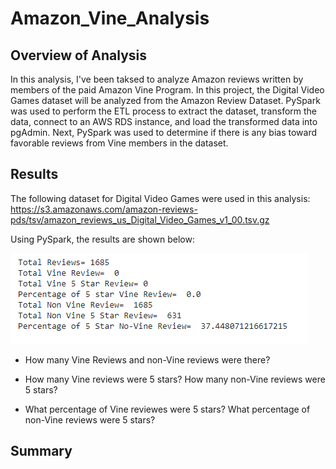 # Amazon_Vine_Analysis

## Overview of Analysis
In this analysis, I've been taksed to analyze Amazon reviews written by members of the paid Amazon Vine Program. In this project, the Digital Video Games dataset will be analyzed from the Amazon Review Dataset. PySpark was used to perform the ETL process to extract the dataset, transform the data, connect to an AWS RDS instance, and load the transformed data into pgAdmin. Next, PySpark was used to determine if there is any bias toward favorable reviews from Vine members in the dataset.

## Results
The following dataset for Digital Video Games were used in this analysis: https://s3.amazonaws.com/amazon-reviews-pds/tsv/amazon_reviews_us_Digital_Video_Games_v1_00.tsv.gz

Using PySpark, the results are shown below:

![](Resources/Total_reviews.PNG)

- How many Vine Reviews and non-Vine reviews were there?

- How many Vine reviews were 5 stars? How many non-Vine reviews were 5 stars?

- What percentage of Vine reviewes were 5 stars? What percentage of non-Vine reviews were 5 stars?



## Summary
